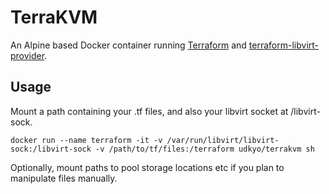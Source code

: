 # TerraKVM

An Alpine based Docker container running [Terraform](https://github.com/hashicorp/terraform) and [terraform-libvirt-provider](https://github.com/dmacvicar/terraform-provider-libvirt).

## Usage

Mount a path containing your .tf files, and also your libvirt socket at /libvirt-sock.

`docker run --name terraform -it -v /var/run/libvirt/libvirt-sock:/libvirt-sock -v /path/to/tf/files:/terraform udkyo/terrakvm sh`

Optionally, mount paths to pool storage locations etc if you plan to manipulate files manually.